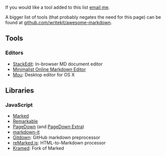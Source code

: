 If you would like a tool added to this list [email me](mailto:pritchard.adam@gmail.com).

A bigger list of tools (that probably negates the need for this page) can be found at [github.com/writekit/awesome-markdown](https://github.com/writekit/awesome-markdown).


## Tools

### Editors

* [StackEdit](https://stackedit.io): In-browser MD document editor
* [Minimalist Online Markdown Editor](http://markdown.pioul.fr/)
* [Mou](http://25.io/mou/): Desktop editor for OS X


## Libraries

### JavaScript

* [Marked](https://github.com/chjj/marked)
* [Remarkable](https://github.com/jonschlinkert/remarkable)
* [PageDown](https://code.google.com/p/pagedown/) (and [PageDown Extra](https://github.com/jmcmanus/pagedown-extra))
* [markdown-it](https://github.com/markdown-it/markdown-it)
* [Gitdown](https://github.com/gajus/gitdown): GitHub markdown preprocessor
* [reMarked.js](https://github.com/leeoniya/reMarked.js): HTML-to-Markdown processor
* [Kramed](https://github.com/GitbookIO/kramed): Fork of Marked